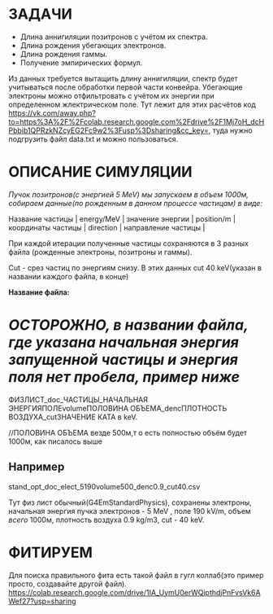 

# ЗАДАЧИ

- Длина аннигиляции позитронов с учётом их спектра. 
- Длина рождения убегающих электронов. 
- Длина рождения гаммы.
- Получение эмпирических формул.

Из данных требуется вытащить длину аннигиляции, спектр будет учитываться после обработки первой части конвейра.
Убегающие электроны можно отфильтровать с учётом их энергии при определенном жлектрическом поле. Тут лежит для этих расчётов код https://vk.com/away.php?to=https%3A%2F%2Fcolab.research.google.com%2Fdrive%2F1Mj7oH_dcHPbbib1QPRzkNZcyEG2Fc9w2%3Fusp%3Dsharing&cc_key=, туда нужно подгрузить файл data.txt и можно пользоваться. 



# ОПИСАНИЕ СИМУЛЯЦИИ

*Пучок позитронов(с энергией 5 MeV) мы запускаем в объем 1000м, собираем данные(по рожденным в данном процессе частицам) в виде:*

Название частицы | energy/MeV | значение энергии | position/m | координаты частицы | direction | направление частицы |

При каждой итерации полученные частицы сохраняются в 3 разных файла (рожденные электроны, позитроны и гаммы).  


Cut - срез частиц по энергиям снизу. В этих данных cut 40 keV(указан в названии каждого файла, в конце)

**Название файла:**

# *ОСТОРОЖНО, в названии файла, где указана начальная энергия запущенной частицы и энергия поля нет пробела, пример ниже*

ФИЗЛИСТ_doc_ЧАСТИЦЫ_НАЧАЛЬНАЯ ЭНЕРГИЯПОЛЕvolumeПОЛОВИНА ОБЪЕМА_dencПЛОТНОСТЬ ВОЗДУХА_cutЗНАЧЕНИЕ КАТА в keV. 

//ПОЛОВИНА ОБЪЕМА везде 500м,т о есть полностью объём будет 1000м, как писалось выше

## **Например**


stand_opt_doc_elect_5190volume500_denc0.9_cut40.csv 

Тут физ лист обычный(G4EmStandardPhysics), сохранены электроны, начальная энергия пучка электронов - 5 MeV , поле 190 kV/m, объем *всего* 1000м, плотность воздуха 0.9 kg/m3, cut - 40 keV.




# ФИТИРУЕМ 
Для поиска правильного фита есть такой файл в гугл коллаб(это пример просто, создавайте другой файл).
https://colab.research.google.com/drive/1IA_UymU0erWQipthdjPnFvsVk6AWef27?usp=sharing
